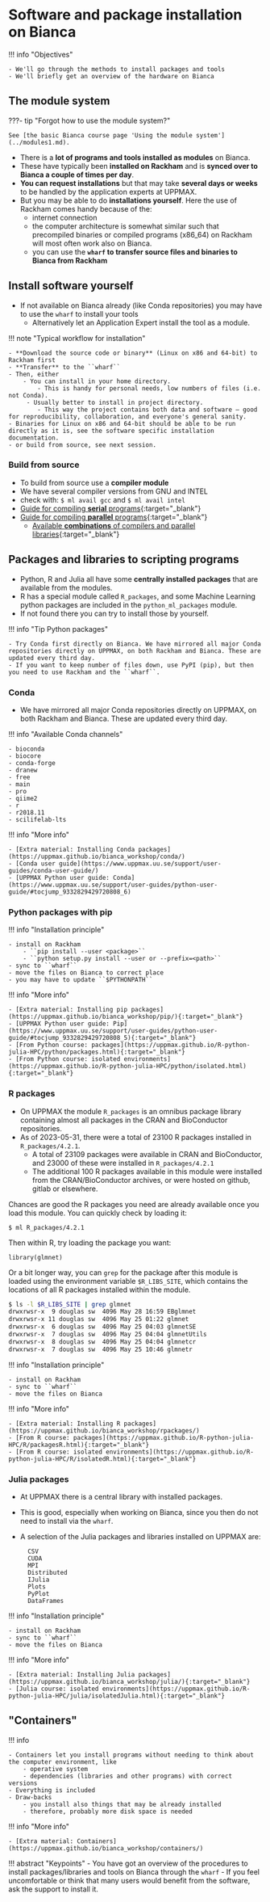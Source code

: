 # Software and package installation on Bianca


!!! info "Objectives" 

    - We'll go through the methods to install packages and tools
    - We'll briefly get an overview of the hardware on Bianca

## The module system

???- tip "Forgot how to use the module system?"

    See [the basic Bianca course page 'Using the module system'](../modules1.md).

- There is a **lot of programs and tools installed as modules** on Bianca.
- These have typically been **installed on Rackham** and is **synced over to Bianca a couple of times per day**.
- **You can request installations** but that may take **several days or weeks** to be handled by the application experts at UPPMAX.
- But you may be able to do **installations yourself**. Here the use of Rackham comes handy because of the:
    - internet connection
    - the computer architecture is somewhat similar such that precompiled binaries or compiled programs (x86_64) on Rackham will most often work also on Bianca.
    - you can use the **``wharf`` to transfer source files and binaries to Bianca from Rackham**

## Install software yourself

- If not available on Bianca already (like Conda repositories) you may have to use the ``wharf`` to install your tools
    - Alternatively let an Application Expert install the tool as a module.

!!! note "Typical workflow for installation"

    - **Download the source code or binary** (Linux on x86 and 64-bit) to Rackham first
    - **Transfer** to the ``wharf``
    - Then, either 
        - You can install in your home directory.
            - This is handy for personal needs, low numbers of files (i.e. not Conda).
         - Usually better to install in project directory.
            - This way the project contains both data and software — good for reproducibility, collaboration, and everyone's general sanity.
    - Binaries for Linux on x86 and 64-bit should be able to be run directly as it is, see the software specific installation documentation.
    - or build from source, see next session.
     

### Build from source
- To build from source use a **compiler module**
- We have several compiler versions from GNU and INTEL
- check with: ``$ ml avail gcc`` and ``$ ml avail intel``
- [Guide for compiling **serial** programs](https://www.uppmax.uu.se/support/user-guides/compiling-source-code/){:target="_blank"}
- [Guide for compiling **parallel** programs](https://www.uppmax.uu.se/support/user-guides/mpi-and-openmp-user-guide/){:target="_blank"}
    - [Available **combinations** of compilers and parallel libraries](https://www.uppmax.uu.se/support/user-guides/mpi-and-openmp-user-guide/#tocjump_48302061903476823_2){:target="_blank"}


## Packages and libraries to scripting programs

- Python, R and Julia all have some **centrally installed packages** that are available from the modules. 
- R has a special module called ``R_packages``, and some Machine Learning python packages are included in the ``python_ml_packages`` module.
- If not found there you can try to install those by yourself.


!!! info "Tip Python packages"

    - Try Conda first directly on Bianca. We have mirrored all major Conda repositories directly on UPPMAX, on both Rackham and Bianca. These are updated every third day.
    - If you want to keep number of files down, use PyPI (pip), but then you need to use Rackham and the ``wharf``.

### Conda

- We have mirrored all major Conda repositories directly on UPPMAX, on both Rackham and Bianca. These are updated every third day.

!!! info "Available Conda channels"
      
    - bioconda
    - biocore
    - conda-forge
    - dranew
    - free
    - main
    - pro
    - qiime2
    - r
    - r2018.11
    - scilifelab-lts

!!! info "More info"

    - [Extra material: Installing Conda packages](https://uppmax.github.io/bianca_workshop/conda/)
    - [Conda user guide](https://www.uppmax.uu.se/support/user-guides/conda-user-guide/)
    - [UPPMAX Python user guide: Conda](https://www.uppmax.uu.se/support/user-guides/python-user-guide/#tocjump_9332829429720808_6)



### Python packages with pip

!!! info "Installation principle"

    - install on Rackham
        - ``pip install --user <package>``
        - ``python setup.py install --user or --prefix=<path>``
    - sync to ``wharf``
    - move the files on Bianca to correct place
    - you may have to update ``$PYTHONPATH``

!!! info "More info"

    - [Extra material: Installing pip packages](https://uppmax.github.io/bianca_workshop/pip/){:target="_blank"}
    - [UPPMAX Python user guide: Pip](https://www.uppmax.uu.se/support/user-guides/python-user-guide/#tocjump_9332829429720808_5){:target="_blank"}
    - [From Python course: packages](https://uppmax.github.io/R-python-julia-HPC/python/packages.html){:target="_blank"}
    - [From Python course: isolated environments](https://uppmax.github.io/R-python-julia-HPC/python/isolated.html){:target="_blank"}


### R packages

- On UPPMAX the module ``R_packages`` is an omnibus package library containing almost all packages in the CRAN and BioConductor repositories. 
- As of 2023-05-31, there were a total of 23100 R packages installed in ``R_packages/4.2.1``.
    -  A total of 23109 packages were available in CRAN and BioConductor, and 23000 of these were installed in ``R_packages/4.2.1``
    -  The additional 100 R packages available in this module were installed from the CRAN/BioConductor archives, or were hosted on github, gitlab or elsewhere.

Chances are good the R packages you need are already available once you load this module.  You can quickly check by loading it:

``$ ml R_packages/4.2.1``

Then within R, try loading the package you want:

``library(glmnet)``

Or a bit longer way, you can ``grep`` for the package after this module is loaded using the environment variable ``$R_LIBS_SITE``, which contains the locations of all R packages installed within the module.

```bash
$ ls -l $R_LIBS_SITE | grep glmnet
drwxrwsr-x  9 douglas sw  4096 May 28 16:59 EBglmnet
drwxrwsr-x 11 douglas sw  4096 May 25 01:22 glmnet
drwxrwsr-x  6 douglas sw  4096 May 25 04:03 glmnetSE
drwxrwsr-x  7 douglas sw  4096 May 25 04:04 glmnetUtils
drwxrwsr-x  8 douglas sw  4096 May 25 04:04 glmnetcr
drwxrwsr-x  7 douglas sw  4096 May 25 10:46 glmnetr
```

!!! info "Installation principle"

    - install on Rackham
    - sync to ``wharf``
    - move the files on Bianca

!!! info "More info"

    - [Extra material: Installing R packages](https://uppmax.github.io/bianca_workshop/rpackages/)
    - [From R course: packages](https://uppmax.github.io/R-python-julia-HPC/R/packagesR.html){:target="_blank"}
    - [From R course: isolated environments](https://uppmax.github.io/R-python-julia-HPC/R/isolatedR.html){:target="_blank"}

### Julia packages

- At UPPMAX there is a central library with installed packages.
- This is good, especially when working on Bianca, since you then do not need to install via the ``wharf``.
- A selection of the Julia packages and libraries installed on UPPMAX are:

        CSV
        CUDA
        MPI
        Distributed
        IJulia
        Plots
        PyPlot
        DataFrames

!!! info "Installation principle"

    - install on Rackham
    - sync to ``wharf``
    - move the files on Bianca

!!! info "More info"

    - [Extra material: Installing Julia packages](https://uppmax.github.io/bianca_workshop/julia/){:target="_blank"}
    - [Julia course: isolated environments](https://uppmax.github.io/R-python-julia-HPC/julia/isolatedJulia.html){:target="_blank"}

## "Containers"

!!! info
   
    - Containers let you install programs without needing to think about the computer environment, like    
        - operative system
        - dependencies (libraries and other programs) with correct versions
    - Everything is included
    - Draw-backs
        - you install also things that may be already installed
        - therefore, probably more disk space is needed

!!! info "More info"

    - [Extra material: Containers](https://uppmax.github.io/bianca_workshop/containers/)



!!! abstract "Keypoints"
    - You have got an overview of the procedures to install packages/libraries and tools on Bianca through the ``wharf``
    - If you feel uncomfortable or think that many users would benefit from the software, ask the support to install it.
